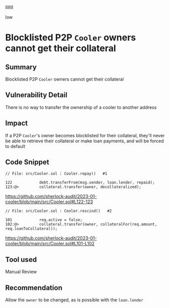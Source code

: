 IllIllI

low

# Blocklisted P2P `Cooler` owners cannot get their collateral

## Summary

Blocklisted P2P `Cooler` owners cannot get their collateral


## Vulnerability Detail

There is no way to transfer the ownership of a cooler to another address


## Impact

If a P2P `Cooler`'s owner becomes blocklisted for their collateral, they'll never be able to retrieve their collateral or make loan payments, and will be forced to default


## Code Snippet

```solidity
// File: src/Cooler.sol : Cooler.repay()   #1

122            debt.transferFrom(msg.sender, loan.lender, repaid);
123:@>         collateral.transfer(owner, decollateralized);
```
https://github.com/sherlock-audit/2023-01-cooler/blob/main/src/Cooler.sol#L122-123


```solidity
// File: src/Cooler.sol : Cooler.rescind()   #2

101            req.active = false;
102:@>         collateral.transfer(owner, collateralFor(req.amount, req.loanToCollateral));
```
https://github.com/sherlock-audit/2023-01-cooler/blob/main/src/Cooler.sol#L101-L102


## Tool used

Manual Review


## Recommendation

Allow the `owner` to be changed, as is possible with the `loan.lender`

